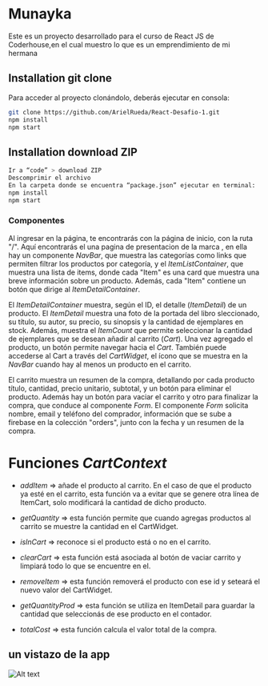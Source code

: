 # Munayka
Este es un proyecto desarrollado para el curso de React JS de Coderhouse,en el cual muestro  lo que es un emprendimiento de mi hermana 

## Installation git clone

Para acceder al proyecto clonándolo, deberás ejecutar en consola: 
```sh
git clone https://github.com/ArielRueda/React-Desafio-1.git
npm install 
npm start
```

## Installation download ZIP
```sh
Ir a “code” > download ZIP
Descomprimir el archivo
En la carpeta donde se encuentra “package.json” ejecutar en terminal: 
npm install
npm start
```

### Componentes
Al ingresar en la página, te encontrarás con la página de inicio, con la ruta "/". Aquí encontrarás el una pagina de presentacion de la marca , en ella hay un componente *NavBar*, que muestra las categorías como links que permiten filtrar los productos por categoría, y el *ItemListContainer*, que muestra una lista de items, donde cada "Item" es una card que muestra una breve información sobre un producto. Además, cada "Item" contiene un botón que dirige al *ItemDetailContainer*.

El *ItemDetailContainer* muestra, según el ID, el detalle (*ItemDetail*) de un producto. El *ItemDetail* muestra una foto de la portada del libro sleccionado, su título, su autor, su precio, su sinopsis y la cantidad de ejemplares en stock. Además, muestra el *ItemCount* que permite seleccionar la cantidad de ejemplares que se desean añadir al carrito (*Cart*). Una vez agregado el producto, un botón permite navegar hacia el *Cart*. También puede accederse al Cart a través del *CartWidget*, el ícono que se muestra en la *NavBar* cuando hay al menos un producto en el carrito.

El carrito muestra un resumen de la compra, detallando por cada producto título, cantidad, precio unitario, subtotal, y un botón para eliminar el producto. Además hay un botón para vaciar el carrito y otro para finalizar la compra, que conduce al componente *Form*. El componente *Form* solicita nombre, email y teléfono del comprador, información que se sube a firebase en la colección "orders", junto con la fecha y un resumen de la compra.


# Funciones *CartContext*

- *addItem* => añade el producto al carrito. En el caso de que el producto ya esté en el carrito, esta función va a evitar que se genere otra línea de ItemCart, solo modificará la cantidad de dicho producto.

- *getQuantity* => esta función permite que cuando agregas productos al carrito se muestre la cantidad en el CartWidget.

- *isInCart* => reconoce si el producto está o no en el carrito.

- *clearCart* => esta función está asociada al botón de vaciar carrito y limpiará todo lo que se encuentre en el.

- *removeItem* => esta función removerá el producto con ese id y seteará el nuevo valor del CartWidget.

- *getQuantityProd* => esta función se utiliza en ItemDetail para guardar la cantidad que seleccionás de ese producto en el contador. 

- *totalCost* => esta función calcula el valor total de la compra.

## un vistazo de la app
![Alt text](https://github.com/ArielRueda/React-Desafio-1/blob/main/gif/React-app.gif)

